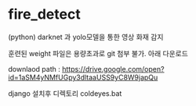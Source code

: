 # fire_detect
(python) darknet 과 yolo모델을 통한 영상 화재 감지

훈련된 weight 파일은 용량초과로 git 첨부 불가. 아래 다운로드

downlaod path : https://drive.google.com/open?id=1aSM4yNMfUGpy3dltaaUSS9yC8W9japQu

django 설치후 디렉토리 coldeyes.bat 
